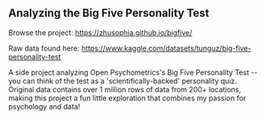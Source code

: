 ## Analyzing the Big Five Personality Test

Browse the project: https://zhusophia.github.io/bigfive/

Raw data found here: https://www.kaggle.com/datasets/tunguz/big-five-personality-test 

A side project analyzing Open Psychometrics's Big Five Personality Test -- you can think of the test as a 'scientifically-backed' personality quiz. Original data contains over 1 million rows of data from 200+ locations, making this project a fun little exploration that combines my passion for psychology and data!
